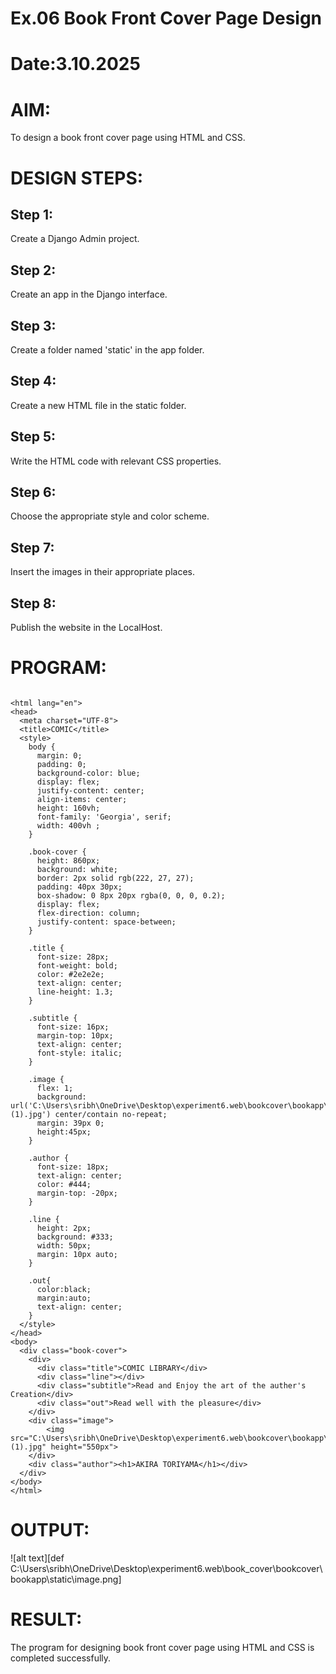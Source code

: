 # Ex.06 Book Front Cover Page Design
# Date:3.10.2025
# AIM:
To design a book front cover page using HTML and CSS.

# DESIGN STEPS:
## Step 1:
Create a Django Admin project.

## Step 2:
Create an app in the Django interface.

## Step 3:
Create a folder named 'static' in the app folder.

## Step 4:
Create a new HTML file in the static folder.

## Step 5:
Write the HTML code with relevant CSS properties.

## Step 6:
Choose the appropriate style and color scheme.

## Step 7:
Insert the images in their appropriate places.

## Step 8:
Publish the website in the LocalHost.

# PROGRAM:
```

<html lang="en">
<head>
  <meta charset="UTF-8">
  <title>COMIC</title>
  <style>
    body {
      margin: 0;
      padding: 0;
      background-color: blue;
      display: flex;
      justify-content: center;
      align-items: center;
      height: 160vh;
      font-family: 'Georgia', serif;
      width: 400vh ;
    }

    .book-cover {
      height: 860px;
      background: white;
      border: 2px solid rgb(222, 27, 27);
      padding: 40px 30px;
      box-shadow: 0 8px 20px rgba(0, 0, 0, 0.2);
      display: flex;
      flex-direction: column;
      justify-content: space-between;
    }

    .title {
      font-size: 28px;
      font-weight: bold;
      color: #2e2e2e;
      text-align: center;
      line-height: 1.3;
    }

    .subtitle {
      font-size: 16px;
      margin-top: 10px;
      text-align: center;
      font-style: italic;
    }

    .image {
      flex: 1;
      background: url('C:\Users\sribh\OneDrive\Desktop\experiment6.web\bookcover\bookapp\static\download (1).jpg') center/contain no-repeat;
      margin: 39px 0;
      height:45px;
    }

    .author {
      font-size: 18px;
      text-align: center;
      color: #444;
      margin-top: -20px;
    }

    .line {
      height: 2px;
      background: #333;
      width: 50px;
      margin: 10px auto;
    }

    .out{
      color:black;
      margin:auto;
      text-align: center;
    }
  </style>
</head>
<body>
  <div class="book-cover">
    <div>
      <div class="title">COMIC LIBRARY</div>
      <div class="line"></div>
      <div class="subtitle">Read and Enjoy the art of the auther's Creation</div>
      <div class="out">Read well with the pleasure</div>
    </div>
    <div class="image">
        <img src="C:\Users\sribh\OneDrive\Desktop\experiment6.web\bookcover\bookapp\static\download (1).jpg" height="550px">
    </div>
    <div class="author"><h1>AKIRA TORIYAMA</h1></div>
  </div>
</body>
</html>
```
# OUTPUT:

![alt text][def C:\Users\sribh\OneDrive\Desktop\experiment6.web\book_cover\bookcover\bookapp\static\image.png]

# RESULT:
The program for designing book front cover page using HTML and CSS is completed successfully.


[def]: book_cover/bookcover/bookapp/static/image.png
